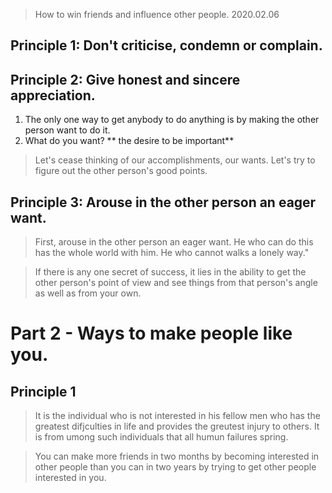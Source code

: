 >How to win friends and influence other people.
> 2020.02.06

## Principle 1: Don't criticise, condemn or complain.
## Principle 2: Give honest and sincere appreciation.
1. The only one way to get anybody to do anything is by making the other person want to do it.
2. What do you want? ** the desire to be important**
> Let's cease thinking of our accomplishments, our wants. Let's try to figure out the other person's good points.


## Principle 3: Arouse in the other person an eager want.

>First, arouse in the other person an eager want. He who can do this has the whole world with him. He who cannot walks a lonely way."



> If there is any one secret of success, it lies in the ability to get the other person's point of view and see things from that person's angle as well as from your own.



# Part 2 - Ways to make people like you.

## Principle 1
>It is the individual who is not interested in his fellow men who has the greatest difjculties in life and provides the greutest injury to others. It is from umong such individuals that all humun failures spring.

>You can make more friends in two months by becoming interested in other people than you can in two years by trying to get other people interested in you.
<!--stackedit_data:
eyJoaXN0b3J5IjpbLTEwNTA2NjQ0OTMsMTQyNzU5ODg5NiwtMT
MyMTQ1NTMxOCwtMjA2Mzg0MzE2MywtMTg0Mjk2Nzg1NSwxMjU4
Njg1MDgzXX0=
-->